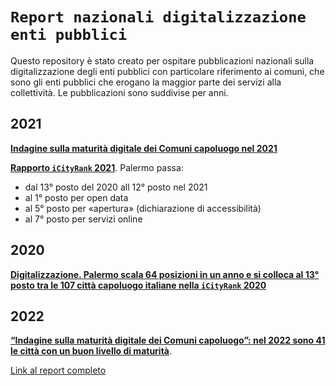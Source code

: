 # `Report nazionali digitalizzazione enti pubblici`
Questo repository è stato creato per ospitare pubblicazioni nazionali sulla digitalizzazione degli enti pubblici con particolare riferimento ai comuni, che sono gli enti pubblici che erogano la maggior parte dei servizi alla collettività.
Le pubblicazioni sono suddivise per anni.

## 2021

[**Indagine sulla maturità digitale dei Comuni capoluogo nel 2021**](https://docs.google.com/viewer?url=https://github.com/UO-TransizioneDigitaleComunePalermo/report_digitalizzazione_enti/raw/main/Report_digitalizzazione__enti_pubblici/2021/indagine_maturita%CC%80_digitale_comuni_2021.pdf)

[**Rapporto `iCityRank` 2021**](https://docs.google.com/viewer?url=https://github.com/UO-TransizioneDigitaleComunePalermo/report_digitalizzazione_enti/raw/main/Report_digitalizzazione__enti_pubblici/2021/2021_RAPPORTO_ICityRank_2021.pdf). Palermo passa:

- dal 13° posto del 2020 all 12° posto nel 2021
- al 1° posto per open data
- al 5° posto per «apertura» (dichiarazione di accessibilità) 
- al 7° posto per servizi online

## 2020

[**Digitalizzazione. Palermo scala 64 posizioni in un anno e si colloca al 13° posto tra le 107 città capoluogo italiane nella `iCityRank` 2020**](https://docs.google.com/viewer?url=https://github.com/UO-TransizioneDigitaleComunePalermo/report_digitalizzazione_enti/raw/main/Report_digitalizzazione__enti_pubblici/2020/Icity_rank_2020_digitalizzazione_enti.pdf)

## 2022

[**“Indagine sulla maturità digitale dei Comuni capoluogo”: nel 2022 sono 41 le città con un buon livello di maturità**](https://www.forumpa.it/pa-digitale/indagine-sulla-maturita-digitale-dei-comuni-capoluogo-nel-2022-sono-41-le-citta-con-un-buon-livello-di-maturita-25-in-piu-rispetto-al-2021/).

[Link al report completo](https://docs.google.com/viewer?url=https://github.com/UO-TransizioneDigitaleComunePalermo/report_digitalizzazione_enti/raw/main/Report_digitalizzazione__enti_pubblici/2022/Indagine_maturita_digitale_dei_Comuni_2022.pdf)
